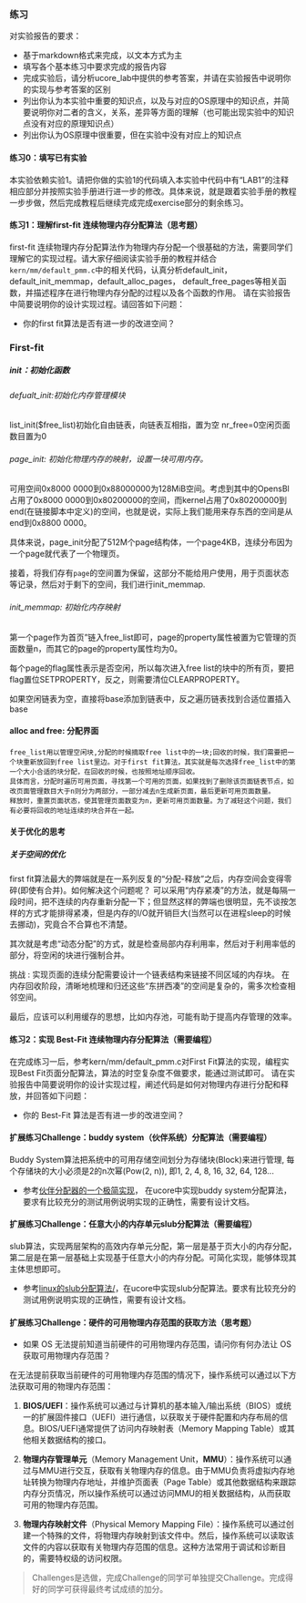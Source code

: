 ### 练习

对实验报告的要求：
 - 基于markdown格式来完成，以文本方式为主
 - 填写各个基本练习中要求完成的报告内容
 - 完成实验后，请分析ucore_lab中提供的参考答案，并请在实验报告中说明你的实现与参考答案的区别
 - 列出你认为本实验中重要的知识点，以及与对应的OS原理中的知识点，并简要说明你对二者的含义，关系，差异等方面的理解（也可能出现实验中的知识点没有对应的原理知识点）
 - 列出你认为OS原理中很重要，但在实验中没有对应上的知识点

#### 练习0：填写已有实验

本实验依赖实验1。请把你做的实验1的代码填入本实验中代码中有“LAB1”的注释相应部分并按照实验手册进行进一步的修改。具体来说，就是跟着实验手册的教程一步步做，然后完成教程后继续完成完成exercise部分的剩余练习。

#### 练习1：理解first-fit 连续物理内存分配算法（思考题）
first-fit 连续物理内存分配算法作为物理内存分配一个很基础的方法，需要同学们理解它的实现过程。请大家仔细阅读实验手册的教程并结合`kern/mm/default_pmm.c`中的相关代码，认真分析default_init，default_init_memmap，default_alloc_pages， default_free_pages等相关函数，并描述程序在进行物理内存分配的过程以及各个函数的作用。
请在实验报告中简要说明你的设计实现过程。请回答如下问题：
- 你的first fit算法是否有进一步的改进空间？

### First-fit
##### init：初始化函数
###### defualt_init:初始化内存管理模块
list_init($free_list)初始化自由链表，向链表互相指，置为空
nr_free=0空闲页面数目置为0

###### page_init: 初始化物理内存的映射，设置一块可用内存。

可用空间0x8000 0000到0x88000000为128MiB空间。考虑到其中的OpensBl占用了0x8000 0000到0x80200000的空间，而kernel占用了0x80200000到end(在链接脚本中定义)的空间，也就是说，实际上我们能用来存东西的空间是从end到0x8800 0000。

具体来说，page_init分配了512M个page结构体，一个page4KB，连续分布因为一个page就代表了一个物理页。

接着，将我们存有`page`的空间置为保留，这部分不能给用户使用，用于页面状态等记录，然后对于剩下的空间，我们进行init_memmap.

###### init_memmap: 初始化内存映射
第一个page作为首页”链入free_list即可，page的property属性被置为它管理的页面数量n，而其它的page的property属性均为0。

每个page的flag属性表示是否空闲，所以每次进入free list的块中的所有页，要把flag置位SETPROPERTY，反之，则需要清位CLEARPROPERTY。

如果空闲链表为空，直接将base添加到链表中，反之遍历链表找到合适位置插入base

#### alloc and free: 分配界面
	free_list用以管理空闲块,分配的时候摘取free list中的一块;回收的时候，我们需要把一个块重新放回到free list里边。对于first fit算法，其实就是每次选择free_list中的第一个大小合适的块分配，在回收的时候，也按照地址顺序回收。
	具体而言，分配时遍历可用页面，寻找第一个可用的页面，如果找到了删除该页面链表节点，如改页面管理数目大于n则分为两部分，一部分减去n生成新页面，最后更新可用页面数量。
	释放时，重置页面状态，使其管理页面数变为n，更新可用页面数量。为了减轻这个问题，我们有必要将回收的地址连续的块合并在一起。

#### 关于优化的思考
##### 关于空间的优化
first fit算法最大的弊端就是在一系列反复的“分配-释放”之后，内存空间会变得零碎(即使有合并)。如何解决这个问题呢？
可以采用“内存紧凑”的方法，就是每隔一段时间，把不连续的内存重新分配一下；但显然这样的弊端也很明显，先不谈按怎样的方式才能排得紧凑，但是内存的I/O就开销巨大(当然可以在进程sleep的时候去挪动)，究竟合不合算也不清楚。

其次就是考虑“动态分配”的方式，就是检查局部内存利用率，然后对于利用率低的部分，将空闲的块进行强制合并。

挑战 :
	实现页面的连续分配需要设计一个链表结构来链接不同区域的内存块。
	在内存回收阶段，清晰地梳理和归还这些“东拼西凑”的空间是复杂的，需多次检查相邻空间。

最后，应该可以利用缓存的思想，比如内存池，可能有助于提高内存管理的效率。

#### 练习2：实现 Best-Fit 连续物理内存分配算法（需要编程）
在完成练习一后，参考kern/mm/default_pmm.c对First Fit算法的实现，编程实现Best Fit页面分配算法，算法的时空复杂度不做要求，能通过测试即可。
请在实验报告中简要说明你的设计实现过程，阐述代码是如何对物理内存进行分配和释放，并回答如下问题：
- 你的 Best-Fit 算法是否有进一步的改进空间？

#### 扩展练习Challenge：buddy system（伙伴系统）分配算法（需要编程）

Buddy System算法把系统中的可用存储空间划分为存储块(Block)来进行管理, 每个存储块的大小必须是2的n次幂(Pow(2, n)), 即1, 2, 4, 8, 16, 32, 64, 128...

 -  参考[伙伴分配器的一个极简实现](http://coolshell.cn/articles/10427.html)， 在ucore中实现buddy system分配算法，要求有比较充分的测试用例说明实现的正确性，需要有设计文档。
 
#### 扩展练习Challenge：任意大小的内存单元slub分配算法（需要编程）

slub算法，实现两层架构的高效内存单元分配，第一层是基于页大小的内存分配，第二层是在第一层基础上实现基于任意大小的内存分配。可简化实现，能够体现其主体思想即可。

 - 参考[linux的slub分配算法/](http://www.ibm.com/developerworks/cn/linux/l-cn-slub/)，在ucore中实现slub分配算法。要求有比较充分的测试用例说明实现的正确性，需要有设计文档。

#### 扩展练习Challenge：硬件的可用物理内存范围的获取方法（思考题）
  - 如果 OS 无法提前知道当前硬件的可用物理内存范围，请问你有何办法让 OS 获取可用物理内存范围？

在无法提前获取当前硬件的可用物理内存范围的情况下，操作系统可以通过以下方法获取可用的物理内存范围：

1. **BIOS/UEFI**：操作系统可以通过与计算机的基本输入/输出系统（BIOS）或统一的扩展固件接口（UEFI）进行通信，以获取关于硬件配置和内存布局的信息。BIOS/UEFI通常提供了访问内存映射表（Memory Mapping Table）或其他相关数据结构的接口。

2. **物理内存管理单元**（Memory Management Unit，**MMU**）：操作系统可以通过与MMU进行交互，获取有关物理内存的信息。由于MMU负责将虚拟内存地址转换为物理内存地址，并维护页面表（Page Table）或其他数据结构来跟踪内存分页情况，所以操作系统可以通过访问MMU的相关数据结构，从而获取可用的物理内存范围。

3. **物理内存映射文件**（Physical Memory Mapping File）：操作系统可以通过创建一个特殊的文件，将物理内存映射到该文件中。然后，操作系统可以读取该文件的内容以获取有关物理内存范围的信息。这种方法常用于调试和诊断目的，需要特权级的访问权限。

> Challenges是选做，完成Challenge的同学可单独提交Challenge。完成得好的同学可获得最终考试成绩的加分。
